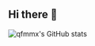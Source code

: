 ## Hi there 👋

![qfmmx's GitHub stats](https://github-readme-stats.vercel.app/api?username=qfmmx&show_icons=true&theme=tokyonight)
